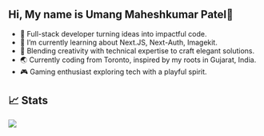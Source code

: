 ## Hi, My name is Umang Maheshkumar Patel👋

- 🚀 Full-stack developer turning ideas into impactful code.
- 🌱 I’m currently learning about Next.JS, Next-Auth, Imagekit.
- 🎨 Blending creativity with technical expertise to craft elegant solutions.
- 🌏 Currently coding from Toronto, inspired by my roots in Gujarat, India.
- 🎮 Gaming enthusiast exploring tech with a playful spirit.

## 📈 Stats 
![](https://github-readme-streak-stats.herokuapp.com?user=Umanpatel&theme=github-dark&hide_border=true&border_radius=20)


